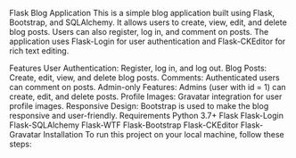 Flask Blog Application
This is a simple blog application built using Flask, Bootstrap, and SQLAlchemy. It allows users to create, view, edit, and delete blog posts. Users can also register, log in, and comment on posts. The application uses Flask-Login for user authentication and Flask-CKEditor for rich text editing.

Features
User Authentication: Register, log in, and log out.
Blog Posts: Create, edit, view, and delete blog posts.
Comments: Authenticated users can comment on posts.
Admin-only Features: Admins (user with id = 1) can create, edit, and delete posts.
Profile Images: Gravatar integration for user profile images.
Responsive Design: Bootstrap is used to make the blog responsive and user-friendly.
Requirements
Python 3.7+
Flask
Flask-Login
Flask-SQLAlchemy
Flask-WTF
Flask-Bootstrap
Flask-CKEditor
Flask-Gravatar
Installation
To run this project on your local machine, follow these steps:
